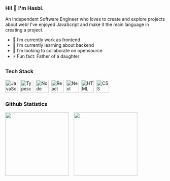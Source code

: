 ### Hi! 👋 I'm Hasbi.

An independent Software Engineer who loves to create and explore projects about web! I've enjoyed JavaScript and make it the main language in creating a project.

- 🔭 I’m currently work as frontend
- 🌱 I’m currently learning about backend
- 👯 I’m looking to collaborate on opensource
- ⚡ Fun fact: Father of a daughter

### Tech Stack

<div>
  <img src="https://cdn.jsdelivr.net/gh/devicons/devicon/icons/javascript/javascript-original.svg" title="JavaScript" alt="JavaScript" width="40" height="40"/>&nbsp;
  <img src="https://cdn.jsdelivr.net/gh/devicons/devicon/icons/typescript/typescript-original.svg" title="Typescript" alt="Typescript" width="40" height="40"/>&nbsp;
  <img src="https://cdn.jsdelivr.net/gh/devicons/devicon/icons/nodejs/nodejs-original.svg" title="Node" alt="Node" width="40" height="40"/>&nbsp;
  <img src="https://cdn.jsdelivr.net/gh/devicons/devicon/icons/react/react-original.svg" title="React" alt="React" width="40" height="40"/>&nbsp;
  <img src="https://cdn.jsdelivr.net/gh/devicons/devicon/icons/nextjs/nextjs-original.svg" title="Next" alt="Next" width="40" height="40"/>&nbsp;
  <img src="https://cdn.jsdelivr.net/gh/devicons/devicon/icons/html5/html5-original.svg" title="HTML" alt="HTML" width="40" height="40"/>&nbsp;
  <img src="https://cdn.jsdelivr.net/gh/devicons/devicon/icons/css3/css3-original.svg" title="CSS" alt="CSS" width="40" height="40"/>&nbsp;
</div>

### Github Statistics
<img height=200 align="center" src="http://github-readme-streak-stats.herokuapp.com?user=onlyhasbi&card_width=450" />&nbsp;&nbsp;&nbsp;
<img height=200 align="center" src="https://github-readme-stats.vercel.app/api/top-langs?username=onlyhasbi&layout=compact&langs_count=8&card_width=320" />
